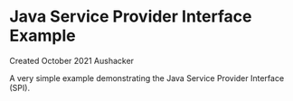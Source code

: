 # Java Service Provider Interface Example

Created October 2021
Aushacker

A very simple example demonstrating the Java Service Provider
Interface (SPI).

